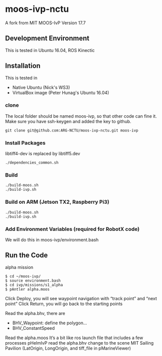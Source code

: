 # moos-ivp-nctu
A fork from MIT MOOS-IvP Version 17.7

## Development Environment

This is tested in Ubuntu 16.04, ROS Kinectic

## Installation

This is tested in 
* Native Ubuntu (Nick's WS3)
* VirtualBox image (Peter Hunag's Ubuntu 16.04)

### clone
The local folder should be named moos-ivp, so that other code can fine it.
Make sure you have ssh-keygen and added the key to github.
```
git clone git@github.com:ARG-NCTU/moos-ivp-nctu.git moos-ivp
```

### Install Packages
libtiff4-dev is replaced by libtiff5.dev

```
./dependencies_common.sh
```

### Build
```
./build-moos.sh
./build-ivp.sh
```

### Build on ARM (Jetson TX2, Raspberry Pi3)
```
./build-moos.sh
./build-ivp.sh
```

### Add Environment Variables (required for RobotX code)

We will do this in moos-ivp/environment.bash

## Run the Code

alpha mission
```
$ cd ~/moos-ivp/
$ source environment.bash 
$ cd ivp/missions/s1_alpha
$ pAntler alpha.moos
```

Click Deploy, you will see waypoint navigation with “track point” and “next point”
Click Return, you will go back to the starting points

Read the alpha.bhv, there are
* BHV_Waypoint: define the polygon...
* BHV_ConstantSpeed

Read the alpha.moos
It’s a bit like ros launch file that includes a few processes
pHelmIvP read the alpha.bhv
change to the scene MIT Sailing Pavilion (LatOrigin, LongOrigin, and tiff_file in pMarineViewer)


